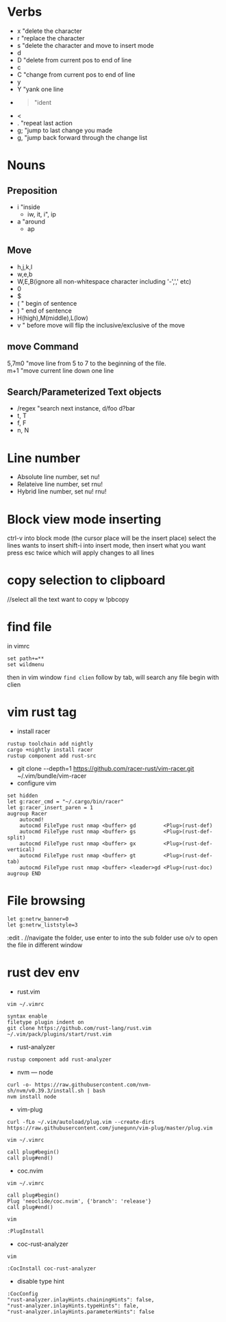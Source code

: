 # Verbs
- x "delete the character
- r "replace the character
- s "delete the character and move to insert mode
- d
- D "delete from current pos to end of line
- c
- C "change from current pos to end of line
- y
- Y "yank one line
- > "ident
- <
- . "repeat last action
- g; "jump to last change you made
- g, "jump back forward through the change list
# Nouns 
## Preposition
- i "inside
  - iw, it, i", ip
- a "around
  - ap

## Move 
- h,j,k,l
- w,e,b
- W,E,B(ignore all non-whitespace character including '-',',' etc) 
- 0
- $ 
- ( " begin of sentence
- ) " end of sentence
- H(high),M(middle),L(low)
- v " before move will flip the inclusive/exclusive of the move

## move Command
5,7m0 "move line from 5 to 7 to the beginning of the file.   
m+1   "move current line down one line

## Search/Parameterized Text objects
- /regex  "search next instance, d/foo d?bar
- t, T
- f, F
- n, N

# Line number
- Absolute line number, set nu!
- Relateive line number, set rnu!
- Hybrid line number, set nu! rnu!

# Block view mode inserting
ctrl-v into block mode (the cursor place will be the insert place)
select the lines wants to insert
shift-i into insert mode, then insert what you want
press esc twice which will apply changes to all lines

# copy selection to clipboard
//select all the text want to copy
w !pbcopy

# find file 
in vimrc
```text
set path+=**
set wildmenu
```

then in vim window
`find clien` follow by tab, will search any file begin with clien

# vim rust tag
- install racer
```shell
rustup toolchain add nightly
cargo +nightly install racer
rustup component add rust-src
```
- git clone --depth=1 https://github.com/racer-rust/vim-racer.git ~/.vim/bundle/vim-racer
- configure vim
```text
set hidden
let g:racer_cmd = "~/.cargo/bin/racer"
let g:racer_insert_paren = 1
augroup Racer
    autocmd!
    autocmd FileType rust nmap <buffer> gd         <Plug>(rust-def)
    autocmd FileType rust nmap <buffer> gs         <Plug>(rust-def-split)
    autocmd FileType rust nmap <buffer> gx         <Plug>(rust-def-vertical)
    autocmd FileType rust nmap <buffer> gt         <Plug>(rust-def-tab)
    autocmd FileType rust nmap <buffer> <leader>gd <Plug>(rust-doc)
augroup END
```

# File browsing
```text
let g:netrw_banner=0
let g:netrw_liststyle=3
```
:edit . //navigate the folder, use enter to into the sub folder
use o/v to open the file in different window

# rust dev env
- rust.vim
```shell
vim ~/.vimrc

syntax enable
filetype plugin indent on
git clone https://github.com/rust-lang/rust.vim ~/.vim/pack/plugins/start/rust.vim
```
- rust-analyzer
```shell
rustup component add rust-analyzer
```
- nvm — node
```shell
curl -o- https://raw.githubusercontent.com/nvm-sh/nvm/v0.39.3/install.sh | bash
nvm install node
```
- vim-plug
```shell
curl -fLo ~/.vim/autoload/plug.vim --create-dirs https://raw.githubusercontent.com/junegunn/vim-plug/master/plug.vim

vim ~/.vimrc

call plug#begin()
call plug#end()
```
- coc.nvim
```shell
vim ~/.vimrc

call plug#begin()
Plug 'neoclide/coc.nvim', {'branch': 'release'}
call plug#end()

vim

:PlugInstall
```

- coc-rust-analyzer
```shell
vim

:CocInstall coc-rust-analyzer
```
- disable type hint
```shell
:CocConfig
"rust-analyzer.inlayHints.chainingHints": false,
"rust-analyzer.inlayHints.typeHints": fale,
"rust-analyzer.inlayHints.parameterHints": false
```
